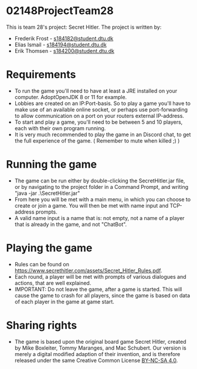 # 02148ProjectTeam28

This is team 28's project: Secret Hitler.
The project is written by:
- Frederik Frost - s184182@student.dtu.dk
- Elias Ismail - s184194@student.dtu.dk
- Erik Thomsen - s184200@student.dtu.dk

# Requirements
- To run the game you'll need to have at least a JRE installed on your computer. AdoptOpenJDK 8 or 11 for example.
- Lobbies are created on an IP:Port-basis. So to play a game you'll have to make use of an available online socket, or perhaps use port-forwarding to allow communication on a port on your routers external IP-address. 
- To start and play a game, you'll need to be between 5 and 10 players, each with their own program running.
- It is very much recommended to play the game in an Discord chat, to get the full experience of the game. ( Remember to mute when killed ;) )
# Running the game
 - The game can be run either by double-clicking the SecretHitler.jar file, or by navigating to the project folder in a Command Prompt, and writing "java -jar .\SecretHitler.jar"
 - From here you will be met with a main menu, in which you can choose to create or join a game. You will then be met with name input and TCP-address prompts.
 - A valid name input is a name that is: not empty, not a name of a player that is already in the game, and not "ChatBot".

# Playing the game
 - Rules can be found on https://www.secrethitler.com/assets/Secret_Hitler_Rules.pdf.
 - Each round, a player will be met with prompts of various dialogues and actions, that are well explained.
 - IMPORTANT: Do not leave the game, after a game is started. This will cause the game to crash for all players, since the game is based on data of each player in the game at game start.

# Sharing rights
- The game is based upon the original board game Secret Hitler, created by Mike Boxleiter,
  Tommy Maranges, and Mac Schubert. Our version is merely a digital modified adaption of their invention, 
  and is therefore released under the same Creative Common License [BY-NC-SA 4.0](https://creativecommons.org/licenses/by-nc-sa/4.0/).
 
